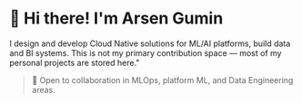 # 👋 Hi there! I'm Arsen Gumin

I design and develop Cloud Native solutions for ML/AI platforms, build data and BI systems. This is not my primary contribution space — most of my personal projects are stored here."

> 🧠 Open to collaboration in MLOps, platform ML, and Data Engineering areas.
